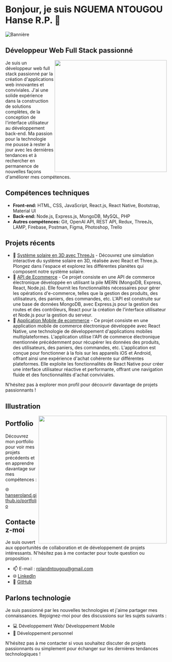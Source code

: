 # Bonjour, je suis NGUEMA NTOUGOU Hanse R.P. 👋

![Bannière](https://img.shields.io/badge/NGUEMA%20NTOUGOU%20Hanse%20R.P.-Développeur%20Web%20Full%20Stack%20passionné%20de%20la%20pile%20MERN-brightgreen)

## Développeur Web Full Stack passionné

<img align="right" src="https://drive.google.com/file/d/1dAmhEmyWRt8uczYYj41SYwEYExuMN6PA/view?usp=sharing" width="350">

Je suis un développeur web full stack passionné par la création d'applications web innovantes et conviviales. J'ai une solide expérience dans la construction de solutions complètes, de la conception de l'interface utilisateur au développement back-end. Ma passion pour la technologie me pousse à rester à jour avec les dernières tendances et à rechercher en permanence de nouvelles façons d'améliorer mes compétences.

## Compétences techniques

- **Front-end:** HTML, CSS, JavaScript, React.js, React Native, Bootstrap, Material UI
- **Back-end:** Node.js, Express.js, MongoDB, MySQL, PHP
- **Autres compétences:** Git, OpenAI API, REST API, Redux, ThreeJs, LAMP, Firebase, Postman, Figma, Photoshop, Trello

## Projets récents

- 🚀 [Système solaire en 3D avec ThreeJs](https://github.com/hanseroland/systemeSolaire) - Découvrez une simulation interactive du système solaire en 3D, réalisée avec React et Three.js. Plongez dans l'espace et explorez les différentes planètes qui composent notre système solaire.
- 🚀 [API de Ecommerce](https://github.com/hanseroland/eshop) - Ce projet consiste en une API de commerce électronique développée en utilisant la pile MERN (MongoDB, Express, React, Node.js). Elle fournit les fonctionnalités nécessaires pour gérer les opérations d'e-commerce, telles que la gestion des produits, des utilisateurs, des paniers, des commandes, etc. L'API est construite sur une base de données MongoDB, avec Express.js pour la gestion des routes et des contrôleurs, React pour la création de l'interface utilisateur et Node.js pour la gestion du serveur.
- 🚀 [Application Mobile de ecommerce](https://github.com/hanseroland/my-eshop) - Ce projet consiste en une application mobile de commerce électronique développée avec React Native, une technologie de développement d'applications mobiles multiplateformes. L'application utilise l'API de commerce électronique mentionnée précédemment pour récupérer les données des produits, des utilisateurs, des paniers, des commandes, etc. L'application est conçue pour fonctionner à la fois sur les appareils iOS et Android, offrant ainsi une expérience d'achat cohérente sur différentes plateformes. Elle exploite les fonctionnalités de React Native pour créer une interface utilisateur réactive et performante, offrant une navigation fluide et des fonctionnalités d'achat conviviales.

N'hésitez pas à explorer mon profil pour découvrir davantage de projets passionnants !

## Illustration

<img align="right" src="https://drive.google.com/file/d/1arhdvJYgh-_TRr8xjGAVJYMklzbUrnK9/view?usp=sharing" width="400">

## Portfolio

Découvrez mon portfolio pour voir mes projets précédents et en apprendre davantage sur mes compétences :

🌐 [hanseroland.github.io/portfolio](https://hanseroland.github.io/portfolio)

## Contactez-moi

Je suis ouvert aux opportunités de collaboration et de développement de projets intéressants. N'hésitez pas à me contacter pour toute question ou proposition :

- 📫 E-mail : [rolandntougou@gmail.com](mailto:rolandntougou@gmail.com)
- 🌐 [LinkedIn](https://www.linkedin.com/in/hanse-r-p-nguema-ntougou-16a907220/)
- 🐙 [GitHub](https://github.com/hanseroland)


## Parlons technologie

Je suis passionné par les nouvelles technologies et j'aime partager mes connaissances. Rejoignez-moi pour des discussions sur les sujets suivants :

- 💻 Développement Web/ Développement Mobile
- 🚀 Développement personnel

N'hésitez pas à me contacter si vous souhaitez discuter de projets passionnants ou simplement pour échanger sur les dernières tendances technologiques !

